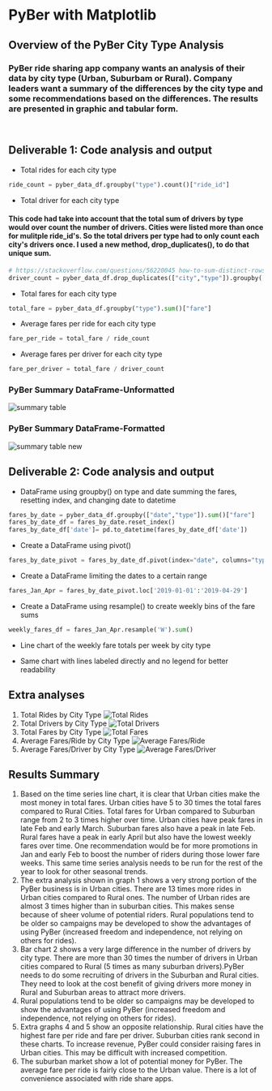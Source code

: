 # PyBer with Matplotlib

## Overview of the PyBer City Type Analysis

### PyBer ride sharing app company wants an analysis of their data by city type (Urban, Suburbam or Rural). Company leaders want a summary of the differences by the city type and some recommendations based on the differences. The results are presented in graphic and tabular form.
`  ` 
## Deliverable 1: Code analysis and output
- Total rides for each city type
```python
ride_count = pyber_data_df.groupby("type").count()["ride_id"]
```
- Total driver for each city type
#### This code had take into account that the total sum of drivers by type would over count the number of drivers. Cities were listed more than once for mulitple ride_id's. So the total drivers per type had to only count each city's drivers once. I used a new method, drop_duplicates(), to do that unique sum.
```python
# https://stackoverflow.com/questions/56220045 how-to-sum-distinct-rows-in-a-pandas-dataframe
driver_count = pyber_data_df.drop_duplicates(["city","type"]).groupby(["type"]).sum()["driver_count"]
```
- Total fares for each city type
```python
total_fare = pyber_data_df.groupby("type").sum()["fare"]
```
- Average fares per ride for each city type
```python
fare_per_ride = total_fare / ride_count
```
- Average fares per driver for each city type
```python
fare_per_driver = total_fare / driver_count
```


### PyBer Summary DataFrame-Unformatted
![summary table](./Resources/pyber_summary_df_unformatted.png) 
### PyBer Summary DataFrame-Formatted
![summary table new](./Resources/pyber_summary_df.png) 

## Deliverable 2: Code analysis and output

- DataFrame using groupby() on type and date summing the fares, resetting index, and changing date to datetime
```python 
fares_by_date = pyber_data_df.groupby(["date","type"]).sum()["fare"]
fares_by_date_df = fares_by_date.reset_index()
fares_by_date_df['date']= pd.to_datetime(fares_by_date_df['date'])
```
- Create a DataFrame using pivot()
```python
fares_by_date_pivot = fares_by_date_df.pivot(index="date", columns="type", values="fare")
```
- Create a DataFrame limiting the dates to a certain range
```python
fares_Jan_Apr = fares_by_date_pivot.loc['2019-01-01':'2019-04-29']
```
- Create a DataFrame using resample() to create weekly bins of the fare sums
```python
weekly_fares_df = fares_Jan_Apr.resample('W').sum()
```
- Line chart of the weekly fare totals per week by city type



- Same chart with lines labeled directly and no legend for better readability



## Extra analyses

1. Total Rides by City Type
![Total Rides](./analysis/PyBer_fare_summary_rides.png)
1. Total Drivers by City Type
![Total Drivers](./analysis/PyBer_fare_summary_drivers.png)
1. Total Fares by City Type
![Total Fares](./analysis/PyBer_fare_summary_fares.png)
1. Average Fares/Ride by City Type
![Average Fares/Ride](./analysis/PyBer_fare_summary_farespercity.png)
1. Average Fares/Driver by City Type
![Average Fares/Driver](./analysis/PyBer_fare_summary_faresperdriver.png)

## Results Summary
1. Based on the time series line chart, it is clear that Urban cities make the most money in total fares. Urban cities have 5 to 30 times the total fares compared to Rural Cities. Total fares for Urban compared to Suburban range from 2 to 3 times higher over time. Urban cities have peak fares in late Feb and early March. Suburban fares also have a peak in late Feb. Rural fares have a peak in early April but also have the lowest weekly fares over time. One recommendation would be for more promotions in Jan and early Feb to boost the number of riders during those lower fare weeks. This same time series analysis needs to be run for the rest of the year to look for other seasonal trends.
` `  
1. The extra analysis shown in graph 1 shows a very strong portion of the PyBer business is in Urban cities. There are 13 times more rides in Urban cities compared to Rural ones. The number of Urban rides are almost 3 times higher than in suburban cities. This makes sense because of sheer volume of potential riders. Rural populations tend to be older so campaigns may be developed to show the advantages of using PyBer (increased freedom and independence, not relying on others for rides).
1. Bar chart 2 shows a very large difference in the number of drivers by city type. There are more than 30 times the number of drivers in Urban cities compared to Rural (5 times as many suburban drivers).PyBer needs to do some recruiting of drivers in the Suburban and Rural cities. They need to look at the cost benefit of giving drivers more money in Rural and Suburban areas to attract more drivers.
1. Rural populations tend to be older so campaigns may be developed to show the advantages of using PyBer (increased freedom and independence, not relying on others for rides).
` `  
1. Extra graphs 4 and 5 show an opposite relationship. Rural cities have the highest fare per ride and fare per driver. Suburban cities rank second in these charts. To increase revenue, PyBer could consider raising fares in Urban cities. This may be difficult with increased competition.
1. The suburban market show a lot of potential money for PyBer. The average fare per ride is fairly close to the Urban value. There is a lot of convenience associated with ride share apps. 